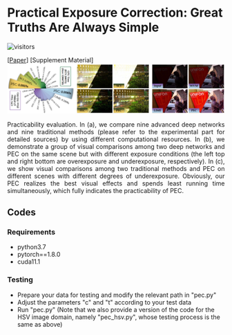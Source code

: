 # Practical Exposure Correction: Great Truths Are Always Simple
![visitors](https://visitor-badge.glitch.me/badge?page_id=vis-opt-group/PEC) 

[[Paper](https://openaccess.thecvf.com/content/CVPR2022/html/Ma_Toward_Fast_Flexible_and_Robust_Low-Light_Image_Enhancement_CVPR_2022_paper.html)] [Supplement Material]
<img src="Figs/Fig1.png" width="900px"/>
<p style="text-align:justify"> Practicability evaluation. In (a), we compare nine advanced deep networks and nine traditional methods (please refer to the experimental part for detailed sources) by using different computational resources. In (b), we demonstrate a group of visual comparisons among two deep networks and PEC on the same scene but with different exposure conditions (the left top and right bottom are overexposure and underexposure, respectively). In (c), we show visual comparisons among two traditional methods and PEC on different scenes with different degrees of underexposure. Obviously, our PEC realizes the best visual effects and spends least running time simultaneously, which fully indicates the practicability of PEC.</p>

## Codes
### Requirements
* python3.7
* pytorch==1.8.0
* cuda11.1

### Testing
* Prepare your data for testing and modify the relevant path in "pec.py"
* Adjust the parameters "c" and "t" according to your test data
* Run "pec.py" (Note that we also provide a version of the code for the HSV image domain, namely "pec_hsv.py", whose testing process is the same as above)
